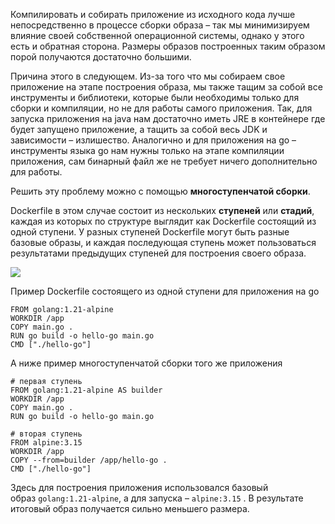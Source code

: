 Компилировать и собирать приложение из исходного кода лучше непосредственно в процессе сборки образа – так мы минимизируем влияние своей собственной операционной системы, однако у этого есть и обратная сторона. Размеры образов построенных таким образом порой получаются достаточно большими.

Причина этого в следующем. Из-за того что мы собираем свое приложение на этапе построения образа, мы также тащим за собой все инструменты и библиотеки, которые были необходимы только для сборки и компиляции, но не для работы самого приложения. Так, для запуска приложения на java нам достаточно иметь JRE в контейнере где будет запущено приложение, а тащить за собой весь JDK и зависимости – излишество. Аналогично и для приложения на go – инструменты языка go нам нужны только на этапе компиляции приложения, сам бинарный файл же не требует ничего дополнительно для работы.

Решить эту проблему можно с помощью **многоступенчатой сборки**.

Dockerfile в этом случае состоит из нескольких **ступеней** или **стадий**, каждая из которых по структуре выглядит как Dockerfile состоящий из одной ступени. У разных ступеней Dockerfile могут быть разные базовые образы, и каждая последующая ступень может пользоваться результатами предыдущих ступеней для построения своего образа.

![](https://suchkov.tech/wp-content/uploads/2024/03/Docker-%D0%BC%D0%BD%D0%BE%D0%B3%D0%BE%D1%81%D1%82%D1%83%D0%BF%D0%B5%D0%BD%D1%87%D0%B0%D1%82%D0%B0%D1%8F-%D1%81%D0%B1%D0%BE%D1%80%D0%BA%D0%B0-%D0%B8-%D0%B0%D0%BB%D1%8C%D1%82%D0%B5%D1%80%D0%BD%D0%B0%D1%82%D0%B8%D0%B2%D1%8B-Dockerfile-1024x576.png)

Пример Dockerfile состоящего из одной ступени для приложения на go

```plain
FROM golang:1.21-alpine
WORKDIR /app
COPY main.go .
RUN go build -o hello-go main.go
CMD ["./hello-go"]
```

А ниже пример многоступенчатой сборки того же приложения

```plain
# первая ступень
FROM golang:1.21-alpine AS builder
WORKDIR /app
COPY main.go .
RUN go build -o hello-go main.go

# вторая ступень
FROM alpine:3.15
WORKDIR /app
COPY --from=builder /app/hello-go .
CMD ["./hello-go"]
```

Здесь для построения приложения использовался базовый образ `golang:1.21-alpine`, а для запуска – `alpine:3.15` . В результате итоговый образ получается сильно меньшего размера.